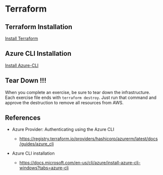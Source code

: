 # Terraform

## Terraform Installation
[Install Terraform](Install-Terraform.md)

## Azure CLI Installation
[Install Azure-CLI](Install-Azure-CLI.md)

## Tear Down !!!
When you complete an exercise, be sure to tear down the infrastructure.  Each exercise file ends with `terraform destroy`.  Just run that command and approve the destruction to remove all resources from AWS.

## References
- Azure Provider: Authenticating using the Azure CLI
  - https://registry.terraform.io/providers/hashicorp/azurerm/latest/docs/guides/azure_cli

- Azure CLI installation
  - https://docs.microsoft.com/en-us/cli/azure/install-azure-cli-windows?tabs=azure-cli
